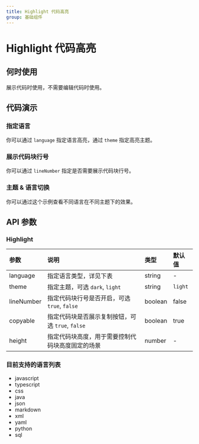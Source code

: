 ```yaml
---
title: Highlight 代码高亮
group: 基础组件
---
```


# Highlight 代码高亮

## 何时使用

展示代码时使用，不需要编辑代码时使用。

## 代码演示

### 指定语言

你可以通过 `language` 指定语言高亮，通过 `theme` 指定高亮主题。

<code src="./demos/basic.tsx" ></code>

### 展示代码块行号

你可以通过 `lineNumber` 指定是否需要展示代码块行号。

<code src="./demos/lineNumber.tsx" ></code>

### 主题 & 语言切换

你可以通过这个示例查看不同语言在不同主题下的效果。

<code src="./demos/theme.tsx" ></code>

## API 参数

### Highlight

| 参数       | 说明                                             | 类型    | 默认值  |
| :--------- | :----------------------------------------------- | :------ | :------ |
| language   | 指定语言类型，详见下表                           | string  | -       |
| theme      | 指定主题，可选 `dark`, `light`                   | string  | `light` |
| lineNumber | 指定代码块行号是否开启，可选 `true`, `false`     | boolean | false   |
| copyable   | 指定代码块是否展示复制按钮，可选 `true`, `false` | boolean | true    |
| height     | 指定代码块高度，用于需要控制代码块高度固定的场景 | number  | -       |

### 目前支持的语言列表

- javascript
- typescript
- css
- java
- json
- markdown
- xml
- yaml
- python
- sql
